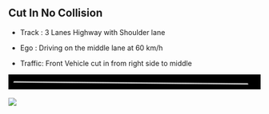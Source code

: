 ## Cut In No Collision

- Track : 3 Lanes Highway with Shoulder lane

- Ego : Driving on the middle lane at 60 km/h

- Traffic: Front Vehicle cut in from right side to middle 

![](https://github.com/PerpetuumProgress/OVAL-Assets/raw/main/datasets/ALKS_Scenario_4.4_1_CutInNoCollision_TEMPLATE/ALKS_Road_sc.PNG)

![](https://github.com/PerpetuumProgress/OVAL-Assets/raw/main/datasets/ALKS_Scenario_4.4_1_CutInNoCollision_TEMPLATE/ALKS_Scenario_4.4_1_CutInNoCollision_TEMPLATE_gif.gif)
